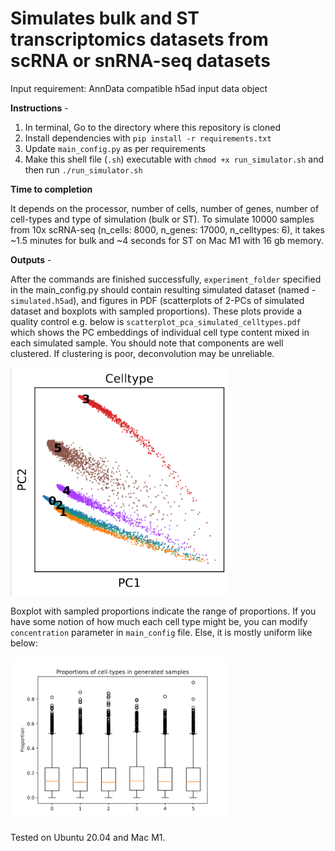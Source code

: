 # Simulates bulk and ST transcriptomics datasets from scRNA or snRNA-seq datasets
Input requirement: AnnData compatible h5ad input data object

**Instructions** - 
<ol>
<li>In terminal, Go to the directory where this repository is cloned</li>
<li>Install dependencies with <code>pip install -r requirements.txt</code> </li>
<li>Update <code>main_config.py</code> as per requirements</li>
<li>Make this shell file (<code>.sh</code>) executable with <code>chmod +x run_simulator.sh</code> and then run <code>./run_simulator.sh</code></li>
</ol>

**Time to completion**

It depends on the processor, number of cells, number of genes, number of cell-types and type of simulation (bulk or ST). To simulate 10000 samples from 10x scRNA-seq (n_cells: 8000, n_genes: 17000, n_celltypes: 6), it takes ~1.5 minutes for bulk and ~4 seconds for ST on Mac M1 with 16 gb memory.

**Outputs** - 

After the commands are finished successfully, `experiment_folder` specified in the main_config.py should contain resulting simulated dataset (named - `simulated.h5ad`), and figures in PDF (scatterplots of 2-PCs of simulated dataset and boxplots with sampled proportions). These plots provide a quality control e.g. below is `scatterplot_pca_simulated_celltypes.pdf` which shows the PC embeddings of individual cell type content mixed in each simulated sample. You should note that components are well clustered. If clustering is poor, deconvolution may be unreliable.

<img src="example_image/scatterplot_pca_simulated_celltypes.png" alt="Scatterplot of 2-PCs of cell type components" width="350"/>


Boxplot with sampled proportions indicate the range of proportions. If you have some notion of how much each cell type might be, you can modify `concentration` parameter in `main_config` file. Else, it is mostly uniform like below:

<img src="example_image/boxplot_props_complete.pdf.png" alt="Boxplot of sampled cell type proportions" width="350"/>

Tested on Ubuntu 20.04 and Mac M1.
